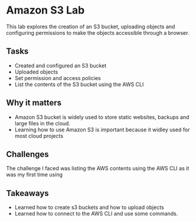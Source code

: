 # Amazon S3 Lab
This lab explores the creation of an S3 bucket, uploading objects and configuring permissions to make the objects accessible through a browser.

## Tasks
- Created and configured an S3 bucket
- Uploaded objects
- Set permission and access policies
- List the contents of the S3 bucket using the AWS CLI

## Why it matters 
- Amazon S3 bucket is widely used to store static websites, backups and large files in the cloud.
- Learning how to use Amazon S3 is important because it widley used for most cloud projects

## Challenges 
The challenge I faced was listing the AWS contents using the AWS CLI as it was my first time using

## Takeaways
- Learned how to create s3 buckets and how to upload objects
- Learned how to connect to the AWS CLI and use some commands. 

